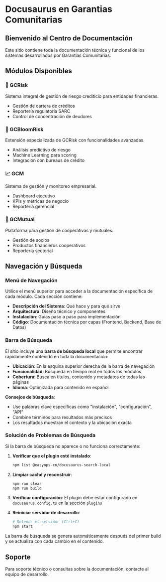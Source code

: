 # Docusaurus en Garantias Comunitarias

## Bienvenido al Centro de Documentación

Este sitio contiene toda la documentación técnica y funcional de los sistemas desarrollados por Garantías Comunitarias.

## Módulos Disponibles

### 🏦 GCRisk

Sistema integral de gestión de riesgo crediticio para entidades financieras.

- Gestión de cartera de créditos
- Reportería regulatoria SARC
- Control de concentración de deudores

### 🌸 GCBloomRisk

Extensión especializada de GCRisk con funcionalidades avanzadas.

- Análisis predictivo de riesgo
- Machine Learning para scoring
- Integración con bureaus de crédito

### 📈 GCM

Sistema de gestión y monitoreo empresarial.

- Dashboard ejecutivo
- KPIs y métricas de negocio
- Reportería gerencial

### 🤝 GCMutual

Plataforma para gestión de cooperativas y mutuales.

- Gestión de socios
- Productos financieros cooperativos
- Reportería sectorial

## Navegación y Búsqueda

### Menú de Navegación

Utilice el menú superior para acceder a la documentación específica de cada módulo. Cada sección contiene:

- **Descripción del Sistema**: Qué hace y para qué sirve
- **Arquitectura**: Diseño técnico y componentes
- **Instalación**: Guías paso a paso para implementación
- **Código**: Documentación técnica por capas (Frontend, Backend, Base de Datos)

### Barra de Búsqueda

El sitio incluye una **barra de búsqueda local** que permite encontrar rápidamente contenido en toda la documentación:

- **Ubicación**: En la esquina superior derecha de la barra de navegación
- **Funcionalidad**: Búsqueda en tiempo real en todos los módulos
- **Cobertura**: Busca en títulos, contenido y metadatos de todas las páginas
- **Idioma**: Optimizada para contenido en español

**Consejos de búsqueda**:

- Use palabras clave específicas como "instalación", "configuración", "API"
- Combine términos para resultados más precisos
- Los resultados muestran el contexto y la ubicación exacta

### Solución de Problemas de Búsqueda

Si la barra de búsqueda no aparece o no funciona correctamente:

1. **Verificar que el plugin esté instalado**:

   ```bash
   npm list @easyops-cn/docusaurus-search-local
   ```

2. **Limpiar caché y reconstruir**:

   ```bash
   npm run clear
   npm run build
   ```

3. **Verificar configuración**: El plugin debe estar configurado en `docusaurus.config.ts` en la sección `plugins`

4. **Reiniciar servidor de desarrollo**:
   ```bash
   # Detener el servidor (Ctrl+C)
   npm start
   ```

La barra de búsqueda se genera automáticamente después del primer build y se actualiza con cada cambio en el contenido.

## Soporte

Para soporte técnico o consultas sobre la documentación, contacte al equipo de desarrollo.
